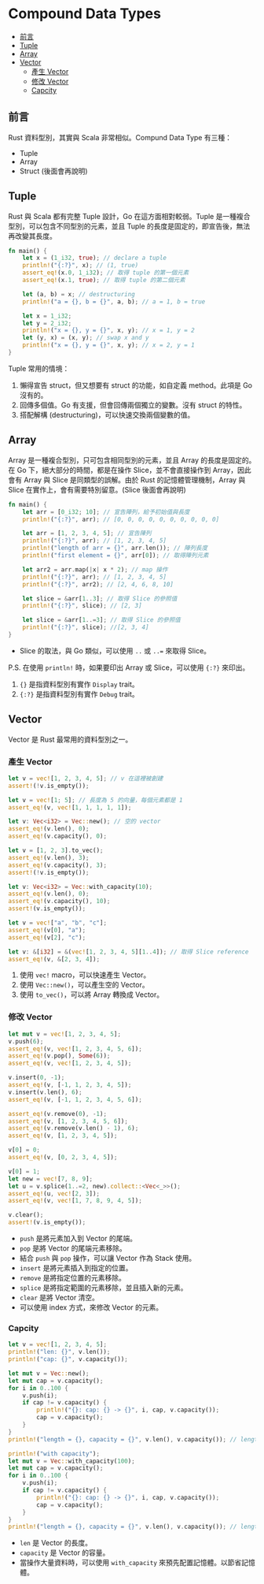 # Compound Data Types

<!-- @import "[TOC]" {cmd="toc" depthFrom=2 depthTo=3 orderedList=false} -->

<!-- code_chunk_output -->

- [前言](#前言)
- [Tuple](#tuple)
- [Array](#array)
- [Vector](#vector)
  - [產生 Vector](#產生-vector)
  - [修改 Vector](#修改-vector)
  - [Capcity](#capcity)

<!-- /code_chunk_output -->

## 前言

Rust 資料型別，其實與 Scala 非常相似。Compund Data Type 有三種：

- Tuple
- Array
- Struct (後面會再說明)

## Tuple

Rust 與 Scala 都有完整 Tuple 設計，Go 在這方面相對較弱。Tuple 是一種複合型別，可以包含不同型別的元素，並且 Tuple 的長度是固定的，即宣告後，無法再改變其長度。

```rust {.line-numbers}
fn main() {
    let x = (1_i32, true); // declare a tuple
    println!("{:?}", x); // (1, true)
    assert_eq!(x.0, 1_i32); // 取得 tuple 的第一個元素
    assert_eq!(x.1, true); // 取得 tuple 的第二個元素

    let (a, b) = x; // destructuring
    println!("a = {}, b = {}", a, b); // a = 1, b = true

    let x = 1_i32;
    let y = 2_i32;
    println!("x = {}, y = {}", x, y); // x = 1, y = 2
    let (y, x) = (x, y); // swap x and y
    println!("x = {}, y = {}", x, y); // x = 2, y = 1
}
```

Tuple 常用的情境：

1. 懶得宣告 struct，但又想要有 struct 的功能，如自定義 method。此項是 Go 沒有的。
1. 回傳多個值。Go 有支援，但會回傳兩個獨立的變數。沒有 struct 的特性。
1. 搭配解構 (destructuring)，可以快速交換兩個變數的值。

## Array

Array 是一種複合型別，只可包含相同型別的元素，並且 Array 的長度是固定的。在 Go 下，絕大部分的時間，都是在操作 Slice，並不會直接操作到 Array，因此會有 Array 與 Slice 是同類型的誤解。由於 Rust 的記憶體管理機制，Array 與 Slice 在實作上，會有需要特別留意。(Slice 後面會再說明)

```rust {.line-numbers}
fn main() {
    let arr = [0_i32; 10]; // 宣告陣列，給予初始值與長度
    println!("{:?}", arr); // [0, 0, 0, 0, 0, 0, 0, 0, 0, 0]

    let arr = [1, 2, 3, 4, 5]; // 宣告陳列
    println!("{:?}", arr); // [1, 2, 3, 4, 5]
    println!("length of arr = {}", arr.len()); // 陣列長度
    println!("first element = {}", arr[0]); // 取得陣列元素

    let arr2 = arr.map(|x| x * 2); // map 操作
    println!("{:?}", arr); // [1, 2, 3, 4, 5]
    println!("{:?}", arr2); // [2, 4, 6, 8, 10]

    let slice = &arr[1..3]; // 取得 Slice 的參照值
    println!("{:?}", slice); // [2, 3]

    let slice = &arr[1..=3]; // 取得 Slice 的參照值
    println!("{:?}", slice); //[2, 3, 4]
}
```

- Slice 的取法，與 Go 類似，可以使用 `..` 或 `..=` 來取得 Slice。

P.S. 在使用 `println!` 時，如果要印出 Array 或 Slice，可以使用 `{:?}` 來印出。

1. `{}` 是指資料型別有實作 `Display` trait。
1. `{:?}` 是指資料型別有實作 `Debug` trait。

## Vector

Vector 是 Rust 最常用的資料型別之一。

### 產生 Vector

```rust {.line-numbers}
let v = vec![1, 2, 3, 4, 5]; // v 在這裡被創建
assert!(!v.is_empty());

let v = vec![1; 5]; // 長度為 5 的向量，每個元素都是 1
assert_eq!(v, vec![1, 1, 1, 1, 1]);

let v: Vec<i32> = Vec::new(); // 空的 vector
assert_eq!(v.len(), 0);
assert_eq!(v.capacity(), 0);

let v = [1, 2, 3].to_vec();
assert_eq!(v.len(), 3);
assert_eq!(v.capacity(), 3);
assert!(!v.is_empty());

let v: Vec<i32> = Vec::with_capacity(10);
assert_eq!(v.len(), 0);
assert_eq!(v.capacity(), 10);
assert!(v.is_empty());

let v = vec!["a", "b", "c"];
assert_eq!(v[0], "a");
assert_eq!(v[2], "c");

let v: &[i32] = &(vec![1, 2, 3, 4, 5][1..4]); // 取得 Slice reference
assert_eq!(v, &[2, 3, 4]);
```

1. 使用 `vec!` macro，可以快速產生 Vector。
1. 使用 `Vec::new()`，可以產生空的 Vector。
1. 使用 `to_vec()`，可以將 Array 轉換成 Vector。

### 修改 Vector

```rust {.line-numbers}
let mut v = vec![1, 2, 3, 4, 5];
v.push(6);
assert_eq!(v, vec![1, 2, 3, 4, 5, 6]);
assert_eq!(v.pop(), Some(6));
assert_eq!(v, vec![1, 2, 3, 4, 5]);

v.insert(0, -1);
assert_eq!(v, [-1, 1, 2, 3, 4, 5]);
v.insert(v.len(), 6);
assert_eq!(v, [-1, 1, 2, 3, 4, 5, 6]);

assert_eq!(v.remove(0), -1);
assert_eq!(v, [1, 2, 3, 4, 5, 6]);
assert_eq!(v.remove(v.len() - 1), 6);
assert_eq!(v, [1, 2, 3, 4, 5]);

v[0] = 0;
assert_eq!(v, [0, 2, 3, 4, 5]);

v[0] = 1;
let new = vec![7, 8, 9];
let u = v.splice(1..=2, new).collect::<Vec<_>>();
assert_eq!(u, vec![2, 3]);
assert_eq!(v, vec![1, 7, 8, 9, 4, 5]);

v.clear();
assert!(v.is_empty());
```

- `push` 是將元素加入到 Vector 的尾端。
- `pop` 是將 Vector 的尾端元素移除。
- 結合 `push` 與 `pop` 操作，可以讓 Vector 作為 Stack 使用。
- `insert` 是將元素插入到指定的位置。
- `remove` 是將指定位置的元素移除。
- `splice` 是將指定範圍的元素移除，並且插入新的元素。
- `clear` 是將 Vector 清空。
- 可以使用 index 方式，來修改 Vector 的元素。

### Capcity

```rust {.line-numbers}
let v = vec![1, 2, 3, 4, 5];
println!("len: {}", v.len());
println!("cap: {}", v.capacity());

let mut v = Vec::new();
let mut cap = v.capacity();
for i in 0..100 {
    v.push(i);
    if cap != v.capacity() {
        println!("{}: cap: {} -> {}", i, cap, v.capacity());
        cap = v.capacity();
    }
}
println!("length = {}, capacity = {}", v.len(), v.capacity()); // length = 100, capacity = 128

println!("with capacity");
let mut v = Vec::with_capacity(100);
let mut cap = v.capacity();
for i in 0..100 {
    v.push(i);
    if cap != v.capacity() {
        println!("{}: cap: {} -> {}", i, cap, v.capacity());
        cap = v.capacity();
    }
}
println!("length = {}, capacity = {}", v.len(), v.capacity()); // length = 100, capacity = 100
```

- `len` 是 Vector 的長度。
- `capacity` 是 Vector 的容量。
- 當操作大量資料時，可以使用 `with_capacity` 來預先配置記憶體。以節省記憶體。
